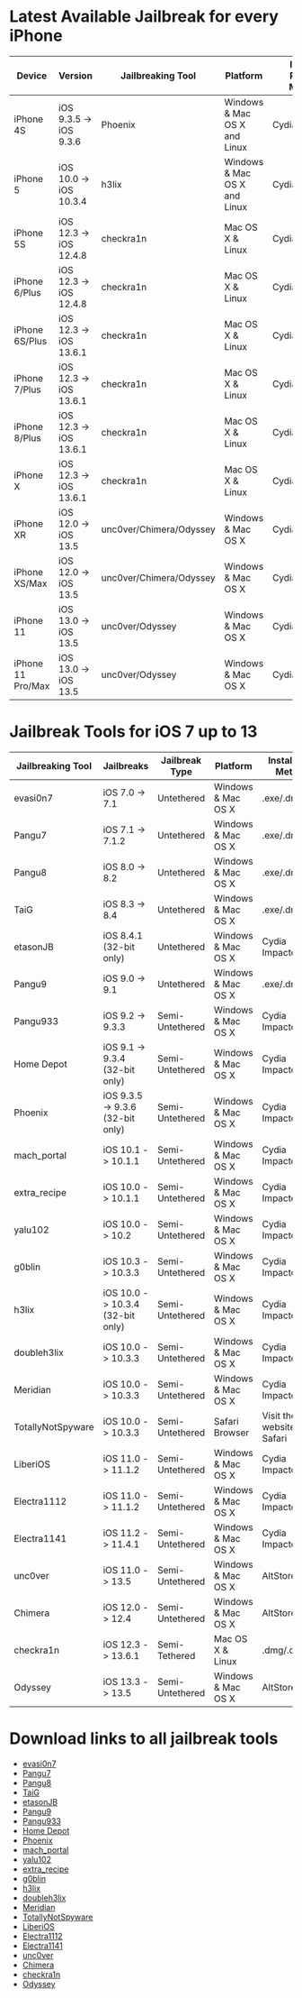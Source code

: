 # Latest Available Jailbreak for every iPhone

| Device | Version | Jailbreaking Tool | Platform | Installed Package Manager |
|---------|----------|----------|---------|--------|
| iPhone 4S  | iOS 9.3.5 -> iOS 9.3.6 | Phoenix   | Windows & Mac OS X and Linux | Cydia |
| iPhone 5   | iOS 10.0 -> iOS 10.3.4 | h3lix     | Windows & Mac OS X and Linux | Cydia |
| iPhone 5S  | iOS 12.3 -> iOS 12.4.8 | checkra1n | Mac OS X & Linux | Cydia |
| iPhone 6/Plus  | iOS 12.3 -> iOS 12.4.8 | checkra1n | Mac OS X & Linux | Cydia |
| iPhone 6S/Plus | iOS 12.3 -> iOS 13.6.1 | checkra1n | Mac OS X & Linux | Cydia |
| iPhone 7/Plus  | iOS 12.3 -> iOS 13.6.1 | checkra1n | Mac OS X & Linux | Cydia |
| iPhone 8/Plus  | iOS 12.3 -> iOS 13.6.1 | checkra1n | Mac OS X & Linux | Cydia |
| iPhone X       | iOS 12.3 -> iOS 13.6.1 | checkra1n | Mac OS X & Linux | Cydia |
| iPhone XR      | iOS 12.0 -> iOS 13.5   | unc0ver/Chimera/Odyssey | Windows & Mac OS X | Cydia/Sileo/Sileo |
| iPhone XS/Max  | iOS 12.0 -> iOS 13.5   | unc0ver/Chimera/Odyssey | Windows & Mac OS X | Cydia/Sileo/Sileo |
| iPhone 11      | iOS 13.0 -> iOS 13.5   | unc0ver/Odyssey         | Windows & Mac OS X | Cydia/Sileo |
| iPhone 11 Pro/Max | iOS 13.0 -> iOS 13.5 | unc0ver/Odyssey        | Windows & Mac OS X | Cydia/Sileo |


# Jailbreak Tools for iOS 7 up to 13

| Jailbreaking Tool | Jailbreaks | Jailbreak Type | Platform | Installation Method | Package Manager |
|----------|---------|----------|--------|---------|------|
| evasi0n7 | iOS 7.0 -> 7.1 | Untethered | Windows & Mac OS X | .exe/.dmg | Cydia |
| Pangu7 | iOS 7.1 -> 7.1.2 | Untethered | Windows & Mac OS X | .exe/.dmg | Cydia |
| Pangu8 | iOS 8.0 -> 8.2 | Untethered | Windows & Mac OS X | .exe/.dmg | Cydia |
| TaiG | iOS 8.3 -> 8.4 | Untethered | Windows & Mac OS X | .exe/.dmg | Cydia |
| etasonJB | iOS 8.4.1 (32-bit only) | Untethered | Windows & Mac OS X | Cydia Impactor | Cydia |
| Pangu9 | iOS 9.0 -> 9.1 | Untethered | Windows & Mac OS X | .exe/.dmg | Cydia |
| Pangu933 | iOS 9.2 -> 9.3.3 | Semi-Untethered | Windows & Mac OS X | Cydia Impactor | Cydia |
| Home Depot | iOS 9.1 -> 9.3.4 (32-bit only) | Semi-Untethered | Windows & Mac OS X | Cydia Impactor | Cydia |
| Phoenix | iOS 9.3.5 -> 9.3.6 (32-bit only) | Semi-Untethered | Windows & Mac OS X | Cydia Impactor | Cydia |
| mach_portal | iOS 10.1 -> 10.1.1 | Semi-Untethered | Windows & Mac OS X | Cydia Impactor | Cydia |
| extra_recipe | iOS 10.0 -> 10.1.1 | Semi-Untethered | Windows & Mac OS X | Cydia Impactor | Cydia |
| yalu102 | iOS 10.0 -> 10.2 | Semi-Untethered | Windows & Mac OS X | Cydia Impactor | Cydia |
| g0blin | iOS 10.3 -> 10.3.3 | Semi-Untethered | Windows & Mac OS X | Cydia Impactor | Cydia |
| h3lix | iOS 10.0 -> 10.3.4 (32-bit only) | Semi-Untethered | Windows & Mac OS X | Cydia Impactor | Cydia |
| doubleh3lix | iOS 10.0 -> 10.3.3 | Semi-Untethered | Windows & Mac OS X | Cydia Impactor | Cydia |
| Meridian | iOS 10.0 -> 10.3.3 | Semi-Untethered | Windows & Mac OS X | Cydia Impactor | Cydia |
| TotallyNotSpyware | iOS 10.0 -> 10.3.3 | Semi-Untethered | Safari Browser | Visit their website in Safari | Cydia |
| LiberiOS | iOS 11.0 -> 11.1.2 | Semi-Untethered | Windows & Mac OS X | Cydia Impactor | Cydia |
| Electra1112 | iOS 11.0 -> 11.1.2 | Semi-Untethered | Windows & Mac OS X | Cydia Impactor | Sileo |
| Electra1141 | iOS 11.2 -> 11.4.1 | Semi-Untethered | Windows & Mac OS X | Cydia Impactor | Sileo |
| unc0ver | iOS 11.0 -> 13.5   | Semi-Untethered | Windows & Mac OS X | AltStore | Cydia |
| Chimera | iOS 12.0 -> 12.4   | Semi-Untethered | Windows & Mac OS X | AltStore | Sileo |
| checkra1n | iOS 12.3 -> 13.6.1 | Semi-Tethered   | Mac OS X & Linux | .dmg/.deb/CLI | Cydia |
| Odyssey | iOS 13.3 -> 13.5   | Semi-Untethered | Windows & Mac OS X | AltStore | Sileo |


# Download links to all jailbreak tools

- [evasi0n7](https://www.techspot.com/downloads/6494-evasi0n7.html)
- [Pangu7](https://mega.nz/file/eY8RxRKb#2UYPogxuerqHdbpXiYUWWP4Wb90KdjXrRvn0poZcbFA)
- [Pangu8](https://mega.nz/#!XF0BnKwK!IiHLOL9aWNDF1gBRf2czHd1rPW9qan-FtNUcULTGm7Q)
- [TaiG](http://apt.taig.com/installer/TaiGJBreak_1201.zip)
- [etasonJB](https://etasonjb.tihmstar.net/ipa/etasonJB-RC5.ipa)
- [Pangu9](http://dl.pangu.25pp.com/jb/Pangu9_v1.2.0.exe)
- [Pangu933](http://dl.pangu.25pp.com/jb/NvwaStone_1.1.ipa)
- [Home Depot](http://wall.supplies/MixtapePlayerRC3.ipa)
- [Phoenix](https://phoenixpwn.com/)
- [mach_portal](https://yalu.qwertyoruiop.com/mach_portal+yalu-b3.ipa)
- [yalu102](https://yalu.qwertyoruiop.com/yalu102_beta7.ipa)
- [extra_recipe](https://yalu.qwertyoruiop.com/extra_recipe+yaluX%20beta4.ipa)
- [g0blin](https://iosninja.wetransfer.com/downloads/d5b9e6ad269a84b15b9504cd532f45ac20180129163701/5a063e)
- [h3lix](https://h3lix.tihmstar.net/ipa/h3lix-RC6.ipa)
- [doubleh3lix](https://doubleh3lix.tihmstar.net/ipa/doubleH3lix-RC8.ipa)
- [Meridian](https://meridian.sparkes.zone/)
- [TotallyNotSpyware](https://totally-not.spyware.lol/)
- [LiberiOS](http://newosxbook.com/liberios/)
- [Electra1112](https://coolstar.org/electra1112/)
- [Electra1141](https://coolstar.org/electra/)
- [unc0ver](https://unc0ver.dev/)
- [Chimera](https://chimera.sh/)
- [checkra1n](https://checkra.in/#release)
- [Odyssey](https://theodyssey.dev/)
